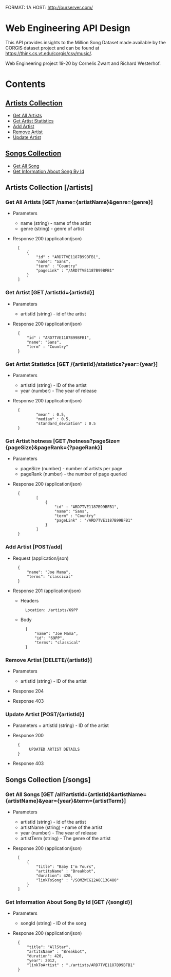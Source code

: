 FORMAT: 1A
HOST: http://ourserver.com/


# Web Engineering API Design

This API provides insights to the Million Song Dataset made available by the CORGIS dataset project 
and can be found at https://think.cs.vt.edu/corgis/csv/music/.

Web Engineering project 19-20 by Cornelis Zwart and Richard Westerhof.

# Contents

## [Artists Collection](#artistsCollection)

+ [Get All Artists](#getArtists)
+ [Get Artist Statistics](#getArtistStats)
+ [Add Artist](#addArtist)
+ [Remove Artist](#removeArtist)
+ [Update Artist](#updateArtist)


## [Songs Collection](#songsCollection)
+ [Get All Song](#getSongs)
+ [Get Information About Song By Id](#getSong)

## <a name="artistsCollection"></a> Artists Collection [/artists]

### <a name="getArtists"></a> Get All Artists [GET /name={artistName}&genre={genre}]
+ Parameters
    + name (string) - name of the artist
    + genre (string) - genre of artist

+ Response 200 (application/json)

        [
            {
                "id" : "ARD7TVE1187B99BFB1",
                "name": "Sans",
                "term" : "Country"
                "pageLink" : "/ARD7TVE1187B99BFB1"
            }
        ]
        
### <a name="getArtist"></a> Get Artist [GET /artistId={artistId}]
+ Parameters
    + artistId (string) - id of the artist

+ Response 200 (application/json)

        {
            "id" : "ARD7TVE1187B99BFB1",
            "name": "Sans",
            "term" : "Country"
        }

### <a name="getArtistStats"></a> Get Artist Statistics [GET /{artistId}/statistics?year={year}]

+ Parameters
    + artistId (string) - ID of the artist
    + year (number) - The year of release
    
+ Response 200 (application/json)

        {
                "mean" : 0.5,
                "median" : 0.5,
                "standard_deviation" : 0.5
        }

### <a name="getArtistHotness"></a> Get Artist hotness [GET /hotness?pageSize={pageSize}&pageRank={?pageRank}]

+ Parameters
    + pageSize (number) - number of artists per page
    + pageRank (number) - the number of page queried
    
+ Response 200 (application/json)

        {
                [
                    {
                        "id" : "ARD7TVE1187B99BFB1",
                        "name": "Sans",
                        "term" : "Country"
                        "pageLink" : "/ARD7TVE1187B99BFB1"
                    }
                ]
        }


### <a name="addArtist"></a> Add Artist [POST/add]

+ Request (application/json)

        {
            "name": "Joe Mama",
            "terms": "classical"
        }

+ Response 201 (application/json)

    + Headers

            Location: /artists/69PP

    + Body

            {
                "name": "Joe Mama",
                "id": "69PP",
                "terms": "classical"
            }



### <a name="removeArtist"></a> Remove Artist [DELETE/{artistId}]

+ Parameters
    + artistId (string) - ID of the artist

+ Response 204

+ Response 403


### <a name="updateArtist"></a> Update Artist [POST/{artistId}]

+ Parameters
        + artistId (string) - ID of the artist
        
+ Response 200

        {
             UPDATED ARTIST DETAILS
        }
        
+ Response 403



## <a name="songsCollection"></a> Songs Collection [/songs]

### <a name="getSongs"></a> Get All Songs [GET /all?artistId={artistId}&artistName={artistName}&year={year}&term={artistTerm}]

+ Parameters 
    + artistId (string) - id of the artist
    + artistName (string) - name of the artist
    + year (number) - The year of release
    + artistTerm (string) - The genre of the artist

+ Response 200 (application/json)

        [
            {
                "title": "Baby I'm Yours",
                "artitsName" : "Breakbot",
                "duration": 420,
                "linkToSong" : "/SOMZWCG12A8C13C480"
            }
        ]


### <a name="getSong"></a> Get Information About Song By Id [GET /{songId}]

+ Parameters 
    + songId (string) - ID of the song

+ Response 200 (application/json)

        {
            "title": "AllStar",
            "artitsName" : "Breakbot",
            "duration": 420,
            "year": 2012,
            "linkToArtist" : "./artists/ARD7TVE1187B99BFB1"            
        }
